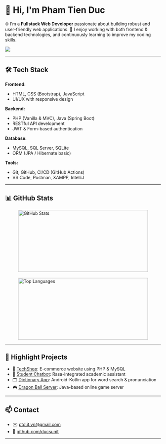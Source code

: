 # 👋 Hi, I'm Pham Tien Duc

🌐 I'm a **Fullstack Web Developer** passionate about building robust and user-friendly web applications.
🚀 I enjoy working with both frontend & backend technologies, and continuously learning to improve my coding skills.

<img src="https://skillicons.dev/icons?i=html,css,js,php,mysql,java,spring,git,github" />

---

## 🛠 Tech Stack

**Frontend:**

* HTML, CSS (Bootstrap), JavaScript
* UI/UX with responsive design

**Backend:**

* PHP (Vanilla & MVC), Java (Spring Boot)
* RESTful API development
* JWT & Form-based authentication

**Database:**

* MySQL, SQL Server, SQLite
* ORM (JPA / Hibernate basic)

**Tools:**

* Git, GitHub, CI/CD (GitHub Actions)
* VS Code, Postman, XAMPP, IntelliJ

---

## 📊 GitHub Stats

<div style="display: flex; justify-content: center; gap: 20px; flex-wrap: wrap;">
  <img src="https://github-readme-stats.vercel.app/api?username=ducsunit&show_icons=true&theme=default" alt="GitHub Stats" width="420" height="200"/>
  <img src="https://github-readme-stats.vercel.app/api/top-langs/?username=ducsunit&layout=compact&theme=default" alt="Top Languages" width="420" height="200"/>
</div>

---

## 📂 Highlight Projects

* 🔌 [TechShop](https://github.com/ducsunit/tech-shop): E-commerce website using PHP & MySQL
* 🤖 [Student Chatbot](https://github.com/ducsunit/chatbot): Rasa-integrated academic assistant
* 🗂 [Dictionary App](https://github.com/ducsunit/e-directory): Android-Kotlin app for word search & pronunciation
* 🎮 [Dragon Ball Server](https://github.com/ducsunit/nro_goc): Java-based online game server

---

## 📫 Contact

* ✉️ [ptd.it.vn@gmail.com](mailto:ptd.it.vn@gmail.com)
* 🔗 [github.com/ducsunit](https://github.com/ducsunit)

---
